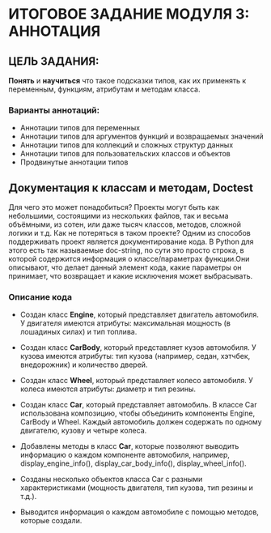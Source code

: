 # ИТОГОВОЕ ЗАДАНИЕ МОДУЛЯ 3: АННОТАЦИЯ
## ЦЕЛЬ ЗАДАНИЯ:
**Понять** и **научиться** что такое подсказки типов, как их применять к переменным, 
функциям, атрибутам и методам класса.

### Варианты аннотаций:

- Аннотации типов для переменных
- Аннотации типов для аргументов функций и возвращаемых значений
- Аннотации типов для коллекций и сложных структур данных
- Аннотации типов для пользовательских классов и объектов
- Продвинутые аннотации типов

## Документация к классам и методам, Doctest

Для чего это может понадобиться? Проекты могут быть как небольшими, состоящими из нескольких файлов, так и весьма объёмными, из сотен, или даже тысяч классов, методов, сложной логики и т.д. Как не потеряться в таком проекте? Одним из способов поддерживать проект является документирование кода. В Python для этого есть так называемые doc-string, по сути это просто строка, в которой содержится информация о классе/параметрах функции.Они описывают, что делает данный элемент кода, какие параметры он принимает, что возвращает и какие исключения может выбрасывать.

### Описание кода

- Создан класс **Engine**, который представляет двигатель автомобиля. У двигателя имеются атрибуты: 
максимальная мощность (в лошадиных силах) и тип топлива.

- Создан класс **CarBody**, который представляет кузов автомобиля. У кузова имеются атрибуты: 
тип кузова (например, седан, хэтчбек, внедорожник) и количество дверей.

- Создан класс **Wheel**, который представляет колесо автомобиля. У колеса имеются атрибуты: 
диаметр и тип резины.

- Создан класс **Car**, который представляет автомобиль. В классе Car использована композицию, 
чтобы объединить компоненты Engine, CarBody и Wheel. Каждый автомобиль должен содержать по одному 
двигателю, кузову и четыре колеса.

- Добавлены методы в класс **Car**, которые позволяют выводить информацию о каждом компоненте автомобиля, 
например, display_engine_info(), display_car_body_info(), display_wheel_info().

- Созданы несколько объектов класса Car с разными характеристиками (мощность двигателя, тип кузова, 
тип резины и т.д.).

- Выводится информация о каждом автомобиле с помощью методов, которые создали.
